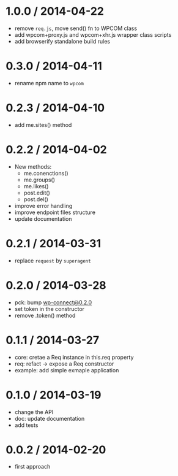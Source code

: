 
1.0.0 / 2014-04-22
==================

 * remove `req.js`, move send() fn to WPCOM class
 * add wpcom+proxy.js and wpcom+xhr.js wrapper class scripts
 * add browserify standalone build rules

0.3.0 / 2014-04-11
==================

 * rename npm name to `wpcom`

0.2.3 / 2014-04-10
==================

 * add me.sites() method

0.2.2 / 2014-04-02
==================

 * New methods:
    - me.conenctions()
    - me.groups()
    - me.likes()
    - post.edit()
    - post.del()
 * improve error handling
 * improve endpoint files structure
 * update documentation

0.2.1 / 2014-03-31
==================

 * replace `request` by `superagent`

0.2.0 / 2014-03-28
==================

 * pck: bump wp-connect@0.2.0
 * set token in the constructor
 * remove .token() method

0.1.1 / 2014-03-27
==================

 * core: cretae a Req instance in this.req property
 * req: refact -> expose a Req constructor
 * example: add simple exmaple application

0.1.0 / 2014-03-19
==================

 * change the API
 * doc: update documentation
 * add tests

0.0.2 / 2014-02-20
==================

 * first approach
